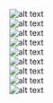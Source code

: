 ![alt text](/m2/task2.3/awsECS1.PNG) <br />
![alt text](/m2/task2.3/awsECS2.PNG) <br />
![alt text](/m2/task2.3/awsECS3.PNG) <br />
![alt text](/m2/task2.3/awsECS4.PNG) <br />
![alt text](/m2/task2.3/awsECS5.PNG) <br />
![alt text](/m2/task2.3/awsECS6.PNG) <br />
![alt text](/m2/task2.3/awsECS7.PNG) <br />
![alt text](/m2/task2.3/awsECS8.PNG) <br />
![alt text](/m2/task2.3/awsECS9.PNG) <br />
